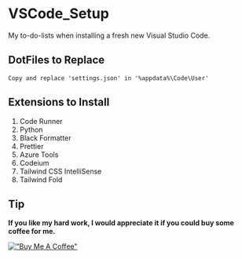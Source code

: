 # VSCode_Setup

My to-do-lists when installing a fresh new Visual Studio Code.

## DotFiles to Replace

```
Copy and replace 'settings.json' in '%appdata%\Code\User'
```

## Extensions to Install

1. Code Runner
1. Python
1. Black Formatter
1. Prettier
1. Azure Tools
1. Codeium
1. Tailwind CSS IntelliSense
1. Tailwind Fold

## Tip

**If you like my hard work, I would appreciate it if you could buy some coffee for me.**

[!["Buy Me A Coffee"](https://www.buymeacoffee.com/assets/img/custom_images/orange_img.png)](https://www.buymeacoffee.com/frosteen)
